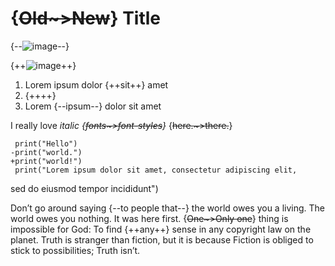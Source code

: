 {~~Old~>New~~} Title
====================

{--![image](media/rId20.png)--}

{++![image](media/rId21.png)++}

1.  Lorem ipsum dolor {++sit++} amet
2.  {++++}
3.  Lorem {--ipsum--} dolor sit amet

I really love *italic {~~fonts~>font-styles~~}* {~~here.~>there.~~}

     print("Hello")
    -print("world.")
    +print("world!")
     print("Lorem ipsum dolor sit amet, consectetur adipiscing elit,
sed do eiusmod tempor incididunt")

Don’t go around saying {--to people that--} the world owes you a
living. The world owes you nothing. It was here first. {~~One~>Only
one~~} thing is impossible for God: To find {++any++} sense in any
copyright law on the planet. Truth is stranger than fiction, but it is
because Fiction is obliged to stick to possibilities; Truth isn’t.
